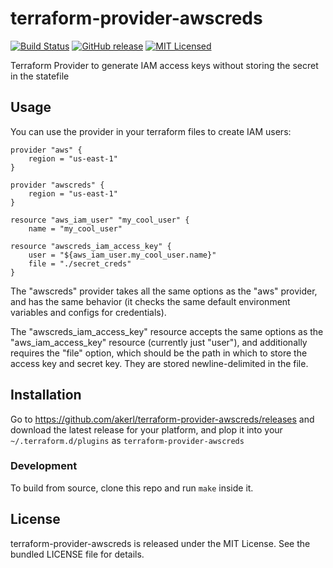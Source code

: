 terraform-provider-awscreds
=========

[![Build Status](https://img.shields.io/circleci/project/akerl/terraform-provider-awscreds/master.svg)](https://circleci.com/gh/akerl/terraform-provider-awscreds)
[![GitHub release](https://img.shields.io/github/release/akerl/terraform-provider-awscreds.svg)](https://github.com/akerl/terraform-provider-awscreds/releases)
[![MIT Licensed](https://img.shields.io/badge/license-MIT-green.svg)](https://tldrlegal.com/license/mit-license)

Terraform Provider to generate IAM access keys without storing the secret in the statefile

## Usage

You can use the provider in your terraform files to create IAM users:

```
provider "aws" {
    region = "us-east-1"
}

provider "awscreds" {
    region = "us-east-1"
}

resource "aws_iam_user" "my_cool_user" {
    name = "my_cool_user"

resource "awscreds_iam_access_key" {
    user = "${aws_iam_user.my_cool_user.name}"
    file = "./secret_creds"
}
```

The "awscreds" provider takes all the same options as the "aws" provider, and has the same behavior (it checks the same default environment variables and configs for credentials).

The "awscreds_iam_access_key" resource accepts the same options as the "aws_iam_access_key" resource (currently just "user"), and additionally requires the "file" option, which should be the path in which to store the access key and secret key. They are stored newline-delimited in the file.

## Installation

Go to https://github.com/akerl/terraform-provider-awscreds/releases and download the latest release for your platform, and plop it into your `~/.terraform.d/plugins` as `terraform-provider-awscreds`

### Development

To build from source, clone this repo and run `make` inside it.

## License

terraform-provider-awscreds is released under the MIT License. See the bundled LICENSE file for details.
